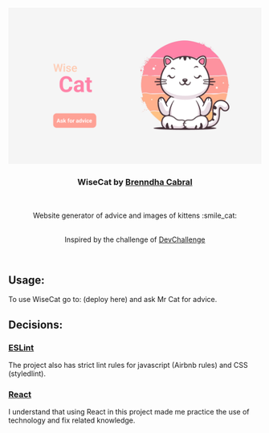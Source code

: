 <br/>
<p align="center">
    <img src="./public/assets/images/banner.png" alt="" width="1000">

  <h3 align="center">WiseCat by <a href="https://www.linkedin.com/in/brenndhacabral/">Brenndha Cabral</a></h3>
 <br/>
  <p align="center">
     Website generator of advice and images of kittens :smile_cat:
       <br/>
    <br/>
		<p align="center">Inspired by the challenge of
    	<a href="https://github.com/devchallenge-io/wisegoat">DevChallenge</a>
    </p>
  </p>
</p>
<br/>

## **Usage**:
To use WiseCat go to: (deploy here) and ask Mr Cat for advice.
<br/>

## **Decisions**:
### [**ESLint**](https://github.com/airbnb/javascript)
The project also has strict lint rules for javascript (Airbnb rules) and CSS (styledlint).

### [**React**](https://reactjs.org/)
I understand that using React in this project made me practice the use of technology and fix related knowledge.

